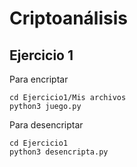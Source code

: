 # Criptoanálisis

## Ejercicio 1 

Para encriptar
```
cd Ejercicio1/Mis archivos
python3 juego.py
```

Para desencriptar
```
cd Ejercicio1
python3 desencripta.py
```